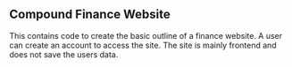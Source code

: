 ## Compound Finance Website

This contains code to create the basic outline of a finance website. A user can create an account to access the site. The site is mainly frontend and does not save the users data. 
